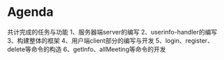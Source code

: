 # Agenda

共计完成的任务与功能
1、服务器端server的编写
2、userinfo-handler的编写
3、构建整体的框架
4、用户端client部分的编写与开发
5、login、register、delete等命令的构造
6、getInfo、allMeeting等命令的开发
